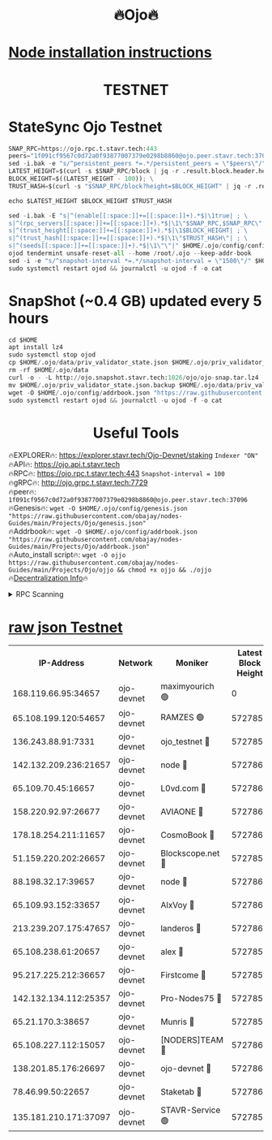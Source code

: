 <h1 align="center"> 🔥Ojo🔥</h1>

[Node installation instructions](https://github.com/obajay/nodes-Guides/tree/main/Projects/Ojo)
=

<h1 align="center"> TESTNET</h1>

# StateSync Ojo Testnet
```python
SNAP_RPC=https://ojo.rpc.t.stavr.tech:443
peers="1f091cf9567c0d72a0f93877007379e0298b8860@ojo.peer.stavr.tech:37096"
sed -i.bak -e "s/^persistent_peers *=.*/persistent_peers = \"$peers\"/" $HOME/.ojo/config/config.toml
LATEST_HEIGHT=$(curl -s $SNAP_RPC/block | jq -r .result.block.header.height); \
BLOCK_HEIGHT=$((LATEST_HEIGHT - 100)); \
TRUST_HASH=$(curl -s "$SNAP_RPC/block?height=$BLOCK_HEIGHT" | jq -r .result.block_id.hash)

echo $LATEST_HEIGHT $BLOCK_HEIGHT $TRUST_HASH

sed -i.bak -E "s|^(enable[[:space:]]+=[[:space:]]+).*$|\1true| ; \
s|^(rpc_servers[[:space:]]+=[[:space:]]+).*$|\1\"$SNAP_RPC,$SNAP_RPC\"| ; \
s|^(trust_height[[:space:]]+=[[:space:]]+).*$|\1$BLOCK_HEIGHT| ; \
s|^(trust_hash[[:space:]]+=[[:space:]]+).*$|\1\"$TRUST_HASH\"| ; \
s|^(seeds[[:space:]]+=[[:space:]]+).*$|\1\"\"|" $HOME/.ojo/config/config.toml
ojod tendermint unsafe-reset-all --home /root/.ojo --keep-addr-book
sed -i -e "s/^snapshot-interval *=.*/snapshot-interval = \"1500\"/" $HOME/.ojo/config/app.toml
sudo systemctl restart ojod && journalctl -u ojod -f -o cat
```
# SnapShot (~0.4 GB) updated every 5 hours
```python
cd $HOME
apt install lz4
sudo systemctl stop ojod
cp $HOME/.ojo/data/priv_validator_state.json $HOME/.ojo/priv_validator_state.json.backup
rm -rf $HOME/.ojo/data
curl -o - -L http://ojo.snapshot.stavr.tech:1026/ojo/ojo-snap.tar.lz4 | lz4 -c -d - | tar -x -C $HOME/.ojo --strip-components 2
mv $HOME/.ojo/priv_validator_state.json.backup $HOME/.ojo/data/priv_validator_state.json
wget -O $HOME/.ojo/config/addrbook.json "https://raw.githubusercontent.com/obajay/nodes-Guides/main/Projects/Ojo/addrbook.json"
sudo systemctl restart ojod && journalctl -u ojod -f -o cat
```
 <h1 align="center"> Useful Tools</h1>

🔥EXPLORER🔥:        https://explorer.stavr.tech/Ojo-Devnet/staking        `Indexer "ON"` \
🔥API🔥:                     https://ojo.api.t.stavr.tech \
🔥RPC🔥:                    https://ojo.rpc.t.stavr.tech:443              `Snapshot-interval = 100` \
🔥gRPC🔥:                  http://ojo.grpc.t.stavr.tech:7729 \
🔥peer🔥:                   `1f091cf9567c0d72a0f93877007379e0298b8860@ojo.peer.stavr.tech:37096` \
🔥Genesis🔥:    ```wget -O $HOME/.ojo/config/genesis.json "https://raw.githubusercontent.com/obajay/nodes-Guides/main/Projects/Ojo/genesis.json"``` \
🔥Addrbook🔥:    ```wget -O $HOME/.ojo/config/addrbook.json "https://raw.githubusercontent.com/obajay/nodes-Guides/main/Projects/Ojo/addrbook.json"``` \
🔥Auto_install script🔥: ```wget -O ojjo https://raw.githubusercontent.com/obajay/nodes-Guides/main/Projects/Ojo/ojjo && chmod +x ojjo && ./ojjo``` \
🔥[Decentralization Info](https://github.com/obajay/StateSync-snapshots/tree/main/Projects/Ojo/Decentralization)🔥



<details>
<summary>RPC Scanning</summary>

<h2 align="center"> We scan nodes in real time every 4 hours. And we provide the final result of RPC endpoints.
We cannot influence the operation of these nodes in any way. </h2>


```python
If Voting Power is higher than 0 --> then the Node is a validator of the network and may be subject to attack and be a potential threat to the chain.
```
```python
We marked such validators with a red symbol
```

</details>

[raw json Testnet](https://rpc-check.ojot.stavr.tech/ojot/rpc-ojot-result.json)
=


<table><tr><th>IP-Address</th><th>Network</th><th>Moniker</th><th>Latest Block Height</th><th>Earliest Block Height</th><th>Catching Up</th><th>Tx Index</th><th>Voting Power</th><th>Scan Time</th></tr><tr><td>168.119.66.95:34657</td><td>ojo-devnet</td><td>maximyourich 🟢</td><td>0</td><td>0</td><td>False</td><td>on</td><td>0</td><td>2024-03-04T18:10:17.984632661UTC</td></tr><tr><td>65.108.199.120:54657</td><td>ojo-devnet</td><td>RAMZES 🟢</td><td>5727857</td><td>306156</td><td>False</td><td>on</td><td>0</td><td>2024-03-04T18:10:17.730928560UTC</td></tr><tr><td>136.243.88.91:7331</td><td>ojo-devnet</td><td>ojo_testnet 🔴</td><td>5727858</td><td>308845</td><td>False</td><td>on</td><td>1000</td><td>2024-03-04T18:10:25.566471128UTC</td></tr><tr><td>142.132.209.236:21657</td><td>ojo-devnet</td><td>node 🔴</td><td>5727860</td><td>350001</td><td>False</td><td>on</td><td>1999</td><td>2024-03-04T18:10:36.818789582UTC</td></tr><tr><td>65.109.70.45:16657</td><td>ojo-devnet</td><td>L0vd.com 🔴</td><td>5727862</td><td>695918</td><td>False</td><td>off</td><td>998</td><td>2024-03-04T18:10:44.560746559UTC</td></tr><tr><td>158.220.92.97:26677</td><td>ojo-devnet</td><td>AVIAONE 🔴</td><td>5727860</td><td>2754001</td><td>False</td><td>on</td><td>19926</td><td>2024-03-04T18:10:34.033229419UTC</td></tr><tr><td>178.18.254.211:11657</td><td>ojo-devnet</td><td>CosmoBook 🔴</td><td>5727861</td><td>4392001</td><td>False</td><td>off</td><td>1047</td><td>2024-03-04T18:10:39.135926917UTC</td></tr><tr><td>51.159.220.202:26657</td><td>ojo-devnet</td><td>Blockscope.net 🔴</td><td>5727857</td><td>4425001</td><td>False</td><td>on</td><td>2025</td><td>2024-03-04T18:10:17.098377519UTC</td></tr><tr><td>88.198.32.17:39657</td><td>ojo-devnet</td><td>node 🔴</td><td>5727861</td><td>4710001</td><td>False</td><td>on</td><td>102912</td><td>2024-03-04T18:10:41.415921792UTC</td></tr><tr><td>65.109.93.152:33657</td><td>ojo-devnet</td><td>AlxVoy 🔴</td><td>5727860</td><td>4943001</td><td>False</td><td>on</td><td>4491415</td><td>2024-03-04T18:10:36.609654232UTC</td></tr><tr><td>213.239.207.175:47657</td><td>ojo-devnet</td><td>landeros 🔴</td><td>5727860</td><td>4967924</td><td>False</td><td>off</td><td>11083</td><td>2024-03-04T18:10:34.240542053UTC</td></tr><tr><td>65.108.238.61:20657</td><td>ojo-devnet</td><td>alex 🔴</td><td>5727857</td><td>5131001</td><td>False</td><td>on</td><td>11359</td><td>2024-03-04T18:10:17.423407052UTC</td></tr><tr><td>95.217.225.212:36657</td><td>ojo-devnet</td><td>Firstcome 🔴</td><td>5727858</td><td>5251946</td><td>False</td><td>on</td><td>13566</td><td>2024-03-04T18:10:23.269183637UTC</td></tr><tr><td>142.132.134.112:25357</td><td>ojo-devnet</td><td>Pro-Nodes75 🔴</td><td>5727857</td><td>5627857</td><td>False</td><td>on</td><td>24651</td><td>2024-03-04T18:10:20.606573093UTC</td></tr><tr><td>65.21.170.3:38657</td><td>ojo-devnet</td><td>Munris 🔴</td><td>5727858</td><td>5627858</td><td>False</td><td>off</td><td>20123</td><td>2024-03-04T18:10:22.962292446UTC</td></tr><tr><td>65.108.227.112:15057</td><td>ojo-devnet</td><td>[NODERS]TEAM 🔴</td><td>5727862</td><td>5627862</td><td>False</td><td>off</td><td>9999</td><td>2024-03-04T18:10:43.986645336UTC</td></tr><tr><td>138.201.85.176:26697</td><td>ojo-devnet</td><td>ojo-devnet 🔴</td><td>5727862</td><td>5627862</td><td>False</td><td>on</td><td>1000024000</td><td>2024-03-04T18:10:44.245649032UTC</td></tr><tr><td>78.46.99.50:22657</td><td>ojo-devnet</td><td>Staketab 🔴</td><td>5727862</td><td>5668501</td><td>False</td><td>on</td><td>1276</td><td>2024-03-04T18:10:44.798661059UTC</td></tr><tr><td>135.181.210.171:37097</td><td>ojo-devnet</td><td>STAVR-Service 🟢</td><td>5727857</td><td>5724001</td><td>False</td><td>on</td><td>0</td><td>2024-03-04T18:10:18.310117525UTC</td></tr></table>
